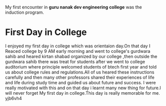 My first encounter in **guru nanak dev engineering college** was the induction program. 


# First Day in College
I enjoyed my first day in college which was orientaion day.On that day I Reaced college by 9 AM early morning and went to college's gurdwara sahib and heared kirtan shabad organized by our college ,then outside the gurdwara sahib there was treat for students after  we went to college auditorium where principle welcomed students of btech first year and told us about college rules and regulations.All of us heared these instructions carefully and then many other professors shared their experiences of life and life during study time and guided us about future and success. I were really motivated with this and on that day i learnt many new thing for future.I will never forget My first day in college.This day is really memorable for me. yjb6vh4
